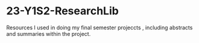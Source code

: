 # 23-Y1S2-ResearchLib
Resources I used in doing my final semester projeccts , including abstracts and summaries within the project.

